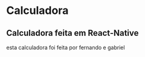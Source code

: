 # Calculadora
## Calculadora feita em React-Native

esta calculadora foi feita por fernando e gabriel
